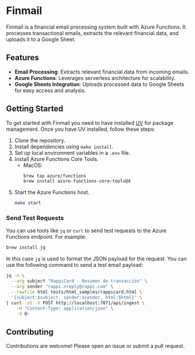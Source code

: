 # Finmail

Finmail is a financial email processing system built with Azure Functions. It processes transactional emails, extracts the relevant financial data, and uploads it to a Google Sheet.

## Features

- **Email Processing**: Extracts relevant financial data from incoming emails.
- **Azure Functions**: Leverages serverless architecture for scalability.
- **Google Sheets Integration**: Uploads processed data to Google Sheets for easy access and analysis.

## Getting Started
To get started with Finmail you need to have installed [UV](https://docs.astral.sh/uv/) for package management. Once you have UV installed, follow these steps:

1. Clone the repository.
2. Install dependencies using `make install`.
3. Set up local environment variables in a `.env` file.
4. Install Azure Functions Core Tools.
    * MacOS:
        ```bash
        brew tap azure/functions
        brew install azure-functions-core-tools@4
        ```
5. Start the Azure Functions host.
    ```bash
    make start
    ```

### Send Test Requests

You can use tools like `jq` or `curl` to send test requests to the Azure Functions endpoint. For example:

```bash
brew install jq
```

In this case `jq` is used to format the JSON payload for the request. You can use the following command to send a test email payload:
```bash
jq -n \
  --arg subject "RappiCard - Resumen de transacción" \
  --arg sender "rappi.nreply@rappi.com" \
  --rawfile html tests/html_samples/rappicard.html \
  '{subject:$subject, sender:$sender, html:$html}' \
| curl -sS -X POST http://localhost:7071/api/ingest \
    -H "Content-Type: application/json" \
    -d @-

```

## Contributing

Contributions are welcome! Please open an issue or submit a pull request.
